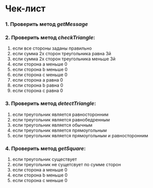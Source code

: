 # Чек-лист

### 1. Проверить метод *getMessage*
### 2. Проверить метод *checkTriangle*:
  1. если все стороны заданы правильно  
  2. если сумма 2х сторон треугольника равна 3й  
  3. если сумма 2х сторон треугольника меньше 3й  
  4. если сторона а меньше 0  
  5. если сторона b меньше 0  
  6. если сторона с меньше 0
  7. если сторона а равна 0
  8. если сторона b равна 0
  9. если сторона с равна 0
### 3. Проверить метод *detectTriangle*:
  1. если треугольник является равносторонним
  2. если треугольник является равнобедренным  
  3. если треугольник является обычным  
  4. если треугольник является прямоугольным
  5. если треугольник является прямоугольным и равносторонним
### 4. Проверить метод *getSquare*:
  1. если треугольник существует  
  2. если треугольник не сущетсвует по сумме сторон  
  3. если сторона а меньше 0  
  4. если сторона b меньше 0  
  5. если сторона с меньше 0  
